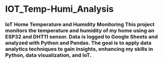 # IOT_Temp-Humi_Analysis
### IoT Home Temperature and Humidity Monitoring   This project monitors the temperature and humidity of my home using an ESP32 and DHT11 sensor. Data is logged to Google Sheets and analyzed with Python and Pandas. The goal is to apply data analytics techniques to gain insights, enhancing my skills in Python, data visualization, and IoT.
